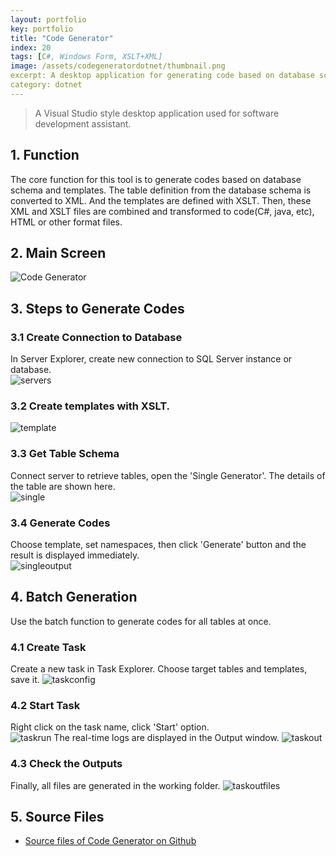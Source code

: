 ```yaml
---
layout: portfolio
key: portfolio
title: "Code Generator"
index: 20
tags: [C#, Windows Form, XSLT+XML]
image: /assets/codegeneratordotnet/thumbnail.png
excerpt: A desktop application for generating code based on database schema and templates.
category: dotnet
---
```


> A Visual Studio style desktop application used for software development assistant.

## 1. Function
The core function for this tool is to generate codes based on database schema and templates. The table definition from the database schema is converted to XML. And the templates are defined with XSLT. Then, these XML and XSLT files are combined and transformed to code(C#, java, etc), HTML or other format files.
## 2. Main Screen
![Code Generator](/assets/codegeneratordotnet/cg.png "Code Generator")
## 3. Steps to Generate Codes
### 3.1 Create Connection to Database
In Server Explorer, create new connection to SQL Server instance or database.  
![servers](/assets/codegeneratordotnet/servers.png "servers")
### 3.2 Create templates with XSLT.
![template](/assets/codegeneratordotnet/template.png "template")
### 3.3 Get Table Schema
Connect server to retrieve tables, open the 'Single Generator'. The details of the table are shown here.  
![single](/assets/codegeneratordotnet/single.png "single")
### 3.4 Generate Codes
Choose template, set namespaces, then click 'Generate' button and the result is displayed immediately.  
![singleoutput](/assets/codegeneratordotnet/singleoutput.png "singleoutput")  
## 4. Batch Generation
Use the batch function to generate codes for all tables at once.  
### 4.1 Create Task
Create a new task in Task Explorer. Choose target tables and templates, save it.
![taskconfig](/assets/codegeneratordotnet/taskconfig.png "taskconfig")
### 4.2 Start Task
Right click on the task name, click 'Start' option.  
![taskrun](/assets/codegeneratordotnet/taskrun.png "taskrun")
The real-time logs are displayed in the Output window.
![taskout](/assets/codegeneratordotnet/taskout.png "taskout")
### 4.3 Check the Outputs
Finally, all files are generated in the working folder.
![taskoutfiles](/assets/codegeneratordotnet/taskoutfiles.png "taskoutfiles")  
## 5. Source Files
* [Source files of Code Generator on Github](https://github.com/jojozhuang/Portfolio/tree/master/CodeGenerator)
